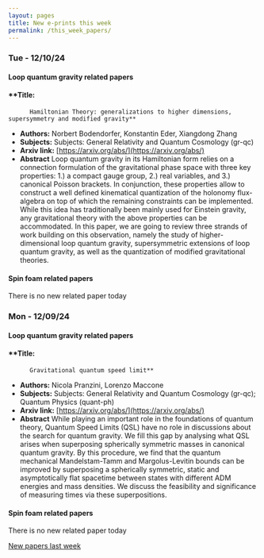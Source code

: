 ```yaml
---
layout: pages
title: New e-prints this week
permalink: /this_week_papers/
---
```




### Tue - 12/10/24

#### Loop quantum gravity related papers

#### **Title:
          Hamiltonian Theory: generalizations to higher dimensions, supersymmetry and modified gravity**
 - **Authors:** Norbert Bodendorfer, Konstantin Eder, Xiangdong Zhang
 - **Subjects:** Subjects:
General Relativity and Quantum Cosmology (gr-qc)
 - **Arxiv link:** [https://arxiv.org/abs/](https://arxiv.org/abs/)
 - **Abstract**
 Loop quantum gravity in its Hamiltonian form relies on a connection formulation of the gravitational phase space with three key properties: 1.) a compact gauge group, 2.) real variables, and 3.) canonical Poisson brackets. In conjunction, these properties allow to construct a well defined kinematical quantization of the holonomy flux-algebra on top of which the remaining constraints can be implemented. While this idea has traditionally been mainly used for Einstein gravity, any gravitational theory with the above properties can be accommodated. In this paper, we are going to review three strands of work building on this observation, namely the study of higher-dimensional loop quantum gravity, supersymmetric extensions of loop quantum gravity, as well as the quantization of modified gravitational theories. 

#### Spin foam related papers

There is no new related paper today 

### Mon - 12/09/24

#### Loop quantum gravity related papers

#### **Title:
          Gravitational quantum speed limit**
 - **Authors:** Nicola Pranzini, Lorenzo Maccone
 - **Subjects:** Subjects:
General Relativity and Quantum Cosmology (gr-qc); Quantum Physics (quant-ph)
 - **Arxiv link:** [https://arxiv.org/abs/](https://arxiv.org/abs/)
 - **Abstract**
 While playing an important role in the foundations of quantum theory, Quantum Speed Limits (QSL) have no role in discussions about the search for quantum gravity. We fill this gap by analysing what QSL arises when superposing spherically symmetric masses in canonical quantum gravity. By this procedure, we find that the quantum mechanical Mandelstam-Tamm and Margolus-Levitin bounds can be improved by superposing a spherically symmetric, static and asymptotically flat spacetime between states with different ADM energies and mass densities. We discuss the feasibility and significance of measuring times via these superpositions. 

#### Spin foam related papers

There is no new related paper today 




[New papers last week]({{site.url}}/archived/weekly/pre-prints/2024/12/09/archived_weekly_papers.html)